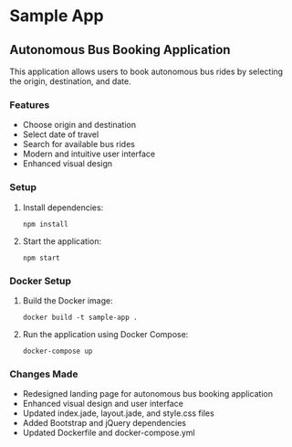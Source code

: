 # Sample App

## Autonomous Bus Booking Application

This application allows users to book autonomous bus rides by selecting the origin, destination, and date.

### Features
- Choose origin and destination
- Select date of travel
- Search for available bus rides
- Modern and intuitive user interface
- Enhanced visual design

### Setup

1. Install dependencies:
   ```
   npm install
   ```

2. Start the application:
   ```
   npm start
   ```

### Docker Setup

1. Build the Docker image:
   ```
   docker build -t sample-app .
   ```

2. Run the application using Docker Compose:
   ```
   docker-compose up
   ```

### Changes Made

- Redesigned landing page for autonomous bus booking application
- Enhanced visual design and user interface
- Updated index.jade, layout.jade, and style.css files
- Added Bootstrap and jQuery dependencies
- Updated Dockerfile and docker-compose.yml

